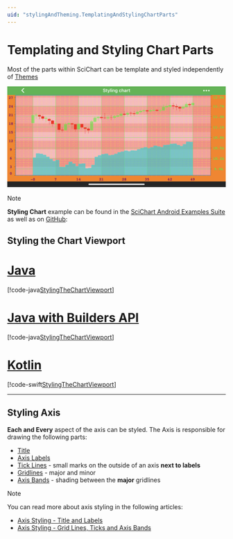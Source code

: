 ```yaml
---
uid: "stylingAndTheming.TemplatingAndStylingChartParts"
---
```


# Templating and Styling Chart Parts
Most of the parts within SciChart can be template and styled independently of [Themes](xref:stylingAndTheming.StylingAndTheming)

![Styling Chart Example](images/styling-chart-example.png)

> [!NOTE]
> **Styling Chart** example can be found in the [SciChart Android Examples Suite](https://www.scichart.com/examples/Android-chart/) as well as on [GitHub](https://github.com/ABTSoftware/SciChart.Android.Examples):
<!-- 
TODO: Add StylingSciChartFragment to the website
> - [Native Example]()
 -->

## Styling the Chart Viewport

# [Java](#tab/java)
[!code-java[StylingTheChartViewport](../../../samples/sandbox/app/src/main/java/com/scichart/docsandbox/examples/java/stylingAndTheming/TemplatingAndStylingChartParts.java#StylingTheChartViewport)]
# [Java with Builders API](#tab/javaBuilder)
[!code-java[StylingTheChartViewport](../../../samples/sandbox/app/src/main/java/com/scichart/docsandbox/examples/javaBuilder/stylingAndTheming/TemplatingAndStylingChartParts.java#StylingTheChartViewport)]
# [Kotlin](#tab/kotlin)
[!code-swift[StylingTheChartViewport](../../../samples/sandbox/app/src/main/java/com/scichart/docsandbox/examples/kotlin/stylingAndTheming/TemplatingAndStylingChartParts.kt#StylingTheChartViewport)]
***

## Styling Axis
**Each and Every** aspect of the axis can be styled. The Axis is responsible for drawing the following parts:
- [Title](xref:axisAPIs.AxisStylingTitleAndLabels#axis-title)
- [Axis Labels](xref:axisAPIs.AxisStylingTitleAndLabels#axis-labels)
- [Tick Lines](xref:axisAPIs.AxisStylingGridLinesTicksAndAxisBands#axis-ticks) - small marks on the outside of an axis **next to labels**
- [Gridlines](xref:axisAPIs.AxisStylingGridLinesTicksAndAxisBands#grid-lines) - major and minor
- [Axis Bands](xref:axisAPIs.AxisStylingGridLinesTicksAndAxisBands#axis-bands) - shading between the **major** gridlines

> [!NOTE]
> You can read more about axis styling in the following articles: 
> - [Axis Styling - Title and Labels](xref:axisAPIs.AxisStylingTitleAndLabels) 
> - [Axis Styling - Grid Lines, Ticks and Axis Bands](xref:axisAPIs.AxisStylingGridLinesTicksAndAxisBands)
